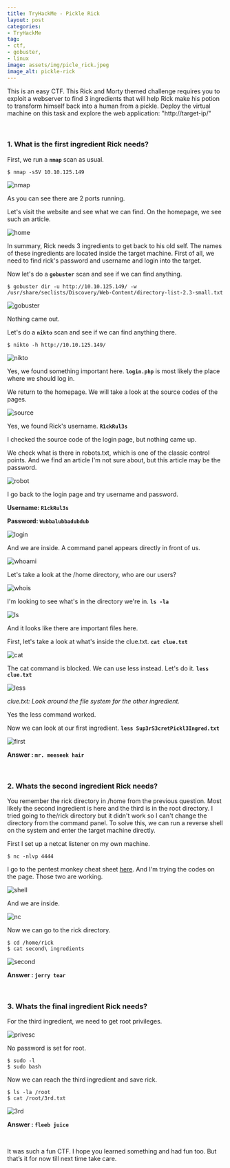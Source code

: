 ```yaml
---
title: TryHackMe - Pickle Rick
layout: post
categories:
- TryHackMe
tag:
- ctf,
- gobuster,
- linux
image: assets/img/picle_rick.jpeg
image_alt: pickle-rick
---
```


This is an easy CTF. This Rick and Morty themed challenge requires you to exploit a webserver to find 3 ingredients that will help Rick make his potion to transform himself back into a human from a pickle. 
Deploy the virtual machine on this task and explore the web application: "http://target-ip/"

<br>

### 1. What is the first ingredient Rick needs?

First, we run a **`nmap`** scan as usual.

```
$ nmap -sSV 10.10.125.149
```

![nmap](/assets/img/tryhackme/pickle_rick/nmap.png)

As you can see there are 2 ports running. 

Let's visit the website and see what we can find.
On the homepage, we see such an article.

![home](/assets/img/tryhackme/pickle_rick/home.png)

In summary, Rick needs 3 ingredients to get back to his old self. The names of these ingredients are located inside the target machine. First of all, we need to find rick's password and username and login into the target.

Now let's do a **`gobuster`** scan and see if we can find anything.

```
$ gobuster dir -u http://10.10.125.149/ -w /usr/share/seclists/Discovery/Web-Content/directory-list-2.3-small.txt
```

![gobuster](/assets/img/tryhackme/pickle_rick/gobuster.png)

Nothing came out.

Let's do a **`nikto`** scan and see if we can find anything there.

```
$ nikto -h http://10.10.125.149/
```

![nikto](/assets/img/tryhackme/pickle_rick/nikto.png)

Yes, we found something important here. **`login.php`** is most likely the place where we should log in.

We return to the homepage. We will take a look at the source codes of the pages.

![source](/assets/img/tryhackme/pickle_rick/source.png)

Yes, we found Rick's username. 
**`R1ckRul3s`**

I checked the source code of the login page, but nothing came up.

We check what is there in robots.txt, which is one of the classic control points. And we find an article I'm not sure about, but this article may be the password.

![robot](/assets/img/tryhackme/pickle_rick/robot.png)

I go back to the login page and try username and password.

**Username: `R1ckRul3s`**

**Password: `Wubbalubbadubdub`**

![login](/assets/img/tryhackme/pickle_rick/login.png)

And we are inside.
A command panel appears directly in front of us. 

![whoami](/assets/img/tryhackme/pickle_rick/whoami.png)

Let's take a look at the /home directory, who are our users?

![whois](/assets/img/tryhackme/pickle_rick/whois.png)

I'm looking to see what's in the directory we're in. **`ls -la`**

![ls](/assets/img/tryhackme/pickle_rick/ls.png)

And it looks like there are important files here.

First, let's take a look at what's inside the clue.txt. **`cat clue.txt`**

![cat](/assets/img/tryhackme/pickle_rick/cat.png)

The cat command is blocked. We can use less instead. Let's do it. **`less clue.txt`**

![less](/assets/img/tryhackme/pickle_rick/less.png)

_clue.txt: Look around the file system for the other ingredient._

Yes the less command worked.

Now we can look at our first ingredient. **`less Sup3rS3cretPickl3Ingred.txt`**

![first](/assets/img/tryhackme/pickle_rick/first.png)

**Answer : `mr. meeseek hair`**

<br>

### 2. Whats the second ingredient Rick needs?

You remember the rick directory in /home from the previous question. Most likely the second ingredient is here and the third is in the root directory.
I tried going to the/rick directory but it didn't work so I can't change the directory from the command panel. To solve this, we can run a reverse shell on the system and enter the target machine directly.

First I set up a netcat listener on my own machine.

```
$ nc -nlvp 4444
```
I go to the pentest monkey cheat sheet [here](https://pentestmonkey.net/cheat-sheet/shells/reverse-shell-cheat-sheet).
And I'm trying the codes on the page. Those two are working.

![shell](/assets/img/tryhackme/pickle_rick/shell.png)

And we are inside.

![nc](/assets/img/tryhackme/pickle_rick/nc.png)

Now we can go to the rick directory.

```
$ cd /home/rick
$ cat second\ ingredients
```

![second](/assets/img/tryhackme/pickle_rick/second.png)

**Answer : `jerry tear`**

<br>

### 3. Whats the final ingredient Rick needs? 

For the third ingredient, we need to get root privileges.

![privesc](/assets/img/tryhackme/pickle_rick/privesc.png)

No password is set for root.

```
$ sudo -l
$ sudo bash
```

Now we can reach the third ingredient and save rick.

```
$ ls -la /root
$ cat /root/3rd.txt
```

![3rd](/assets/img/tryhackme/pickle_rick/3rd.png)

**Answer : `fleeb juice`**

<br>

It was such a fun CTF. I hope you learned something and had fun too. But that’s it for now till next time take care.

<br>
